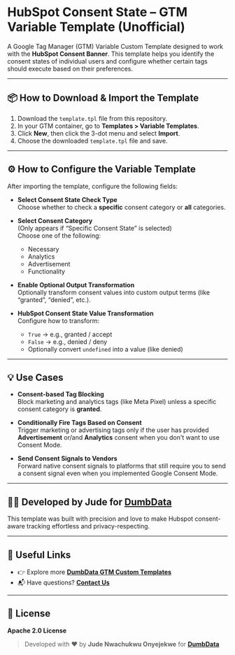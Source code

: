# HubSpot Consent State – GTM Variable Template (Unofficial)

A Google Tag Manager (GTM) Variable Custom Template designed to work with the **HubSpot Consent Banner**. This template helps you identify the consent states of individual users and configure whether certain tags should execute based on their preferences.

---

## 📦 How to Download & Import the Template

1. Download the `template.tpl` file from this repository.
2. In your GTM container, go to **Templates > Variable Templates**.
3. Click **New**, then click the 3-dot menu and select **Import**.
4. Choose the downloaded `template.tpl` file and save.

---

## ⚙️ How to Configure the Variable Template

After importing the template, configure the following fields:

- **Select Consent State Check Type**  
  Choose whether to check a **specific** consent category or **all** categories.

- **Select Consent Category**  
  (Only appears if “Specific Consent State” is selected)  
  Choose one of the following:  
  - Necessary  
  - Analytics  
  - Advertisement  
  - Functionality

- **Enable Optional Output Transformation**  
  Optionally transform consent values into custom output terms (like “granted”, “denied”, etc.).

- **HubSpot Consent State Value Transformation**  
  Configure how to transform:
  - `True` → e.g., granted / accept
  - `False` → e.g., denied / deny
  - Optionally convert `undefined` into a value (like denied)

---

## 💡 Use Cases

- **Consent-based Tag Blocking**  
  Block marketing and analytics tags (like Meta Pixel) unless a specific consent category is **granted**.

- **Conditionally Fire Tags Based on Consent**  
  Trigger marketing or advertising tags only if the user has provided **Advertisement** or/and **Analytics** consent when you don't want to use Consent Mode.

- **Send Consent Signals to Vendors**  
  Forward native consent signals to platforms that still require you to send a consent signal even when you implemented Google Consent Mode.

---

## 👨‍💻 Developed by Jude for [DumbData](https://www.dumbdata.co/)

This template was built with precision and love to make Hubspot consent-aware tracking effortless and privacy-respecting.

---

## 🔗 Useful Links

- 👉 Explore more **[DumbData GTM Custom Templates](https://dumbdata.co/gtm-custom-templates/)**  
- 📬 Have questions? **[Contact Us](https://dumbdata.co/contact-us/)**

---

## 📄 License

**Apache 2.0 License**


> Developed with ❤️ by **Jude Nwachukwu Onyejekwe** for **[DumbData](https://www.dumbdata.co/)**
